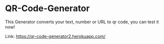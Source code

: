 # QR-Code-Generator
This Generator converts your text, number or URL to qr code, you can test it now!

Link: https://qr-code-generator2.herokuapp.com/
